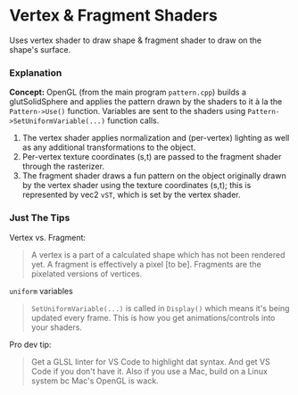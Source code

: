 # Vertex & Fragment Shaders
Uses vertex shader to draw shape & fragment shader to draw on the shape's surface.

### Explanation

**Concept:** OpenGL (from the main program `pattern.cpp`) builds a glutSolidSphere and applies the pattern drawn by the shaders to it à la the `Pattern->Use()` function. Variables are sent to the shaders using 
`Pattern->SetUniformVariable(...)` function calls.

1. The vertex shader applies normalization and (per-vertex) lighting as well as any additional transformations to the object.
2. Per-vertex texture coordinates (s,t) are passed to the fragment shader through the rasterizer.
3. The fragment shader draws a fun pattern on the object originally drawn by the vertex shader using the texture coordinates (s,t); this is represented by vec2 `vST`, which is set by the vertex shader.

### Just The Tips
Vertex vs. Fragment:
> A vertex is a part of a calculated shape which has not been rendered yet. A fragment is effectively a pixel [to be]. Fragments are the pixelated versions of vertices.

`uniform` variables
> `SetUniformVariable(...)` is called in `Display()` which means it's being updated every frame. This is how you get animations/controls into your shaders.

Pro dev tip:
> Get a GLSL linter for VS Code to highlight dat syntax. And get VS Code if you don't have it.
> Also if you use a Mac, build on a Linux system bc Mac's OpenGL is wack.